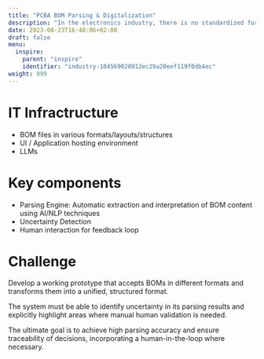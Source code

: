 ```yaml
---
title: "PCBA BOM Parsing & Digitalization"
description: "In the electronics industry, there is no standardized format for Bills of Materials (BOMs) for Printed Circuit Board Assemblies (PCBAs). Customers typically provide BOMs in various structures and file types (e.g., Excel, CSV, PDF), often tailored to their internal processes. This diversity makes automated processing and digitalization of BOMs challenging."
date: 2023-08-23T16:40:06+02:00
draft: false
menu:
  inspire:
    parent: "inspire"
    identifier: "industry-104569020912ec29a20eef119f0db4ec"
weight: 999
---
```

# IT Infractructure
* BOM files in various formats/layouts/structures
* UI / Application hosting environment
* LLMs

# Key components
* Parsing Engine: Automatic extraction and interpretation of BOM content using AI/NLP techniques
* Uncertainty Detection
* Human interaction for feedback loop

# Challenge
Develop a working prototype that accepts BOMs in different formats and transforms them into a unified, structured format.

The system must be able to identify uncertainty in its parsing results and explicitly highlight areas where manual human validation is needed.

The ultimate goal is to achieve high parsing accuracy and ensure traceability of decisions, incorporating a human-in-the-loop where necessary.